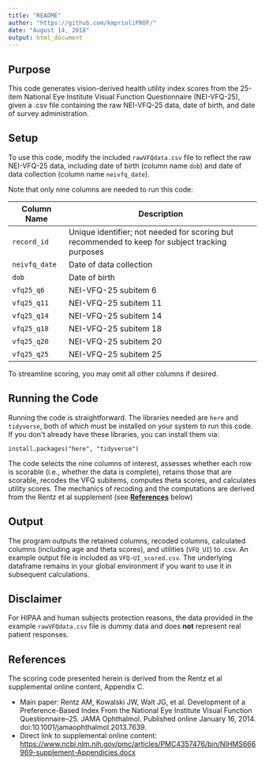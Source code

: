 ```yaml
---
title: "README"
author: "https://github.com/kmprioliPROF/"
date: "August 14, 2018"
output: html_document
---
```


## Purpose

This code generates vision-derived health utility index scores from the 25-item National Eye Institute Visual Function Questionnaire (NEI-VFQ-25), given a .csv file containing the raw NEI-VFQ-25 data, date of birth, and date of survey administration.

## Setup

To use this code, modify the included `rawVFQdata.csv` file to reflect the raw NEI-VFQ-25 data, including date of birth (column name `dob`) and date of data collection (column name `neivfq_date`).

Note that only nine columns are needed to run this code:

| Column Name   | Description                                                                                     |
|---------------|-------------------------------------------------------------------------------------------------|
| `record_id`   | Unique identifier; not needed for scoring but recommended to keep for subject tracking purposes |
| `neivfq_date` | Date of data collection                                                                         |
| `dob`         | Date of birth                                                                                   |
| `vfq25_q6`    | NEI-VFQ-25 subitem 6                                                                            |
| `vfq25_q11`   | NEI-VFQ-25 subitem 11                                                                           |
| `vfq25_q14`   | NEI-VFQ-25 subitem 14                                                                           |
| `vfq25_q18`   | NEI-VFQ-25 subitem 18                                                                           |
| `vfq25_q20`   | NEI-VFQ-25 subitem 20                                                                           |
| `vfq25_q25`   | NEI-VFQ-25 subitem 25                                                                           |

To streamline scoring, you may omit all other columns if desired.

## Running the Code

Running the code is straightforward.  The libraries needed are `here` and `tidyverse`, both of which must be installed on your system to run this code.  If you don't already have these libraries, you can install them via:

`install.packages("here", "tidyverse")`

The code selects the nine columns of interest, assesses whether each row is scorable (i.e., whether the data is complete), retains those that are scorable, recodes the VFQ subitems, computes theta scores, and calculates utility scores.  The mechanics of recoding and the computations are derived from the Rentz et al supplement (see **[References](#refs)** below)

## Output

The program outputs the retained columns, recoded columns, calculated columns (including age and theta scores), and utilities (`VFQ_UI`) to .csv.  An example output file is included as `VFQ-UI_scored.csv`.  The underlying dataframe remains in your global environment if you want to use it in subsequent calculations.

## Disclaimer

For HIPAA and human subjects protection reasons, the data provided in the example `rawVFQdata.csv` file is dummy data and does **not** represent real patient responses.

## <a id = "refs">References</a>

The scoring code presented herein is derived from the Rentz et al supplemental online content, Appendix C.

* Main paper:  Rentz AM, Kowalski JW, Walt JG, et al. Development of a Preference-Based Index From the National Eye Institute Visual Function Questionnaire–25. JAMA Ophthalmol. Published online January 16, 2014. doi:10.1001/jamaophthalmol.2013.7639.
* Direct link to supplemental online content:  https://www.ncbi.nlm.nih.gov/pmc/articles/PMC4357476/bin/NIHMS666969-supplement-Appendicies.docx